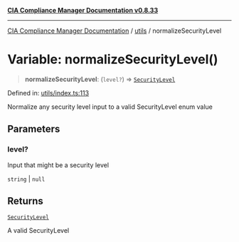 [**CIA Compliance Manager Documentation v0.8.33**](../../README.md)

***

[CIA Compliance Manager Documentation](../../modules.md) / [utils](../README.md) / normalizeSecurityLevel

# Variable: normalizeSecurityLevel()

> **normalizeSecurityLevel**: (`level?`) => [`SecurityLevel`](../../types/cia/type-aliases/SecurityLevel.md)

Defined in: [utils/index.ts:113](https://github.com/Hack23/cia-compliance-manager/blob/1f4f2c51bc48d917eff1eb43881cee05d381f406/src/utils/index.ts#L113)

Normalize any security level input to a valid SecurityLevel enum value

## Parameters

### level?

Input that might be a security level

`string` | `null`

## Returns

[`SecurityLevel`](../../types/cia/type-aliases/SecurityLevel.md)

A valid SecurityLevel

